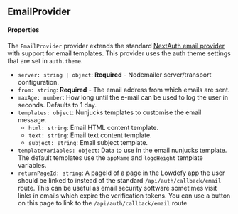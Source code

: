 ## EmailProvider

#### Properties

The `EmailProvider` provider extends the standard [NextAuth email provider](https://next-auth.js.org/providers/email) with support for email templates. This provider uses the auth theme settings that are set in `auth.theme`.

- `server: string | object`: **Required** - Nodemailer server/transport configuration.
- `from: string`: **Required** - The email address from which emails are sent.
- `maxAge: number`: How long until the e-mail can be used to log the user in seconds. Defaults to 1 day.
- `templates: object`: Nunjucks templates to customise the email message.
  - `html: string`: Email HTML content template.
  - `text: string`: Email text content template.
  - `subject: string`: Email subject template.
- `templateVariables: object`: Data to use in the email nunjucks template. The default templates use the `appName` and `logoHeight` template variables.
- `returnPageId: string`: A pageId of a page in the Lowdefy app the user should be linked to instead of the standard `/api/auth/callback/email` route. This can be useful as email security software sometimes visit links in emails which expire the verification tokens. You can use a button on this page to link to the `/api/auth/callback/email` route
